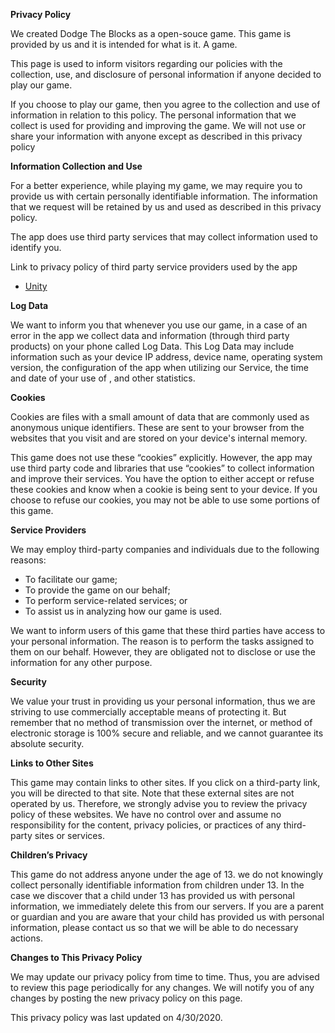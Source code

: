 **Privacy Policy**

We created Dodge The Blocks as a open-souce game. This game is provided by us and it is intended for what is it. A game.

This page is used to inform visitors regarding our policies with the collection, use, and disclosure of personal information if anyone decided to play our game.

If you choose to play our game, then you agree to the collection and use of information in relation to this policy. The personal information that we collect is used for providing and improving the game. We will not use or share your information with anyone except as described in this privacy policy

**Information Collection and Use**

For a better experience, while playing my game, we may require you to provide us with certain personally identifiable information. The information that we request will be retained by us and used as described in this privacy policy.

The app does use third party services that may collect information used to identify you.

Link to privacy policy of third party service providers used by the app

*   [Unity](https://unity3d.com/legal/privacy-policy)

**Log Data**

We want to inform you that whenever you use our game, in a case of an error in the app we collect data and information (through third party products) on your phone called Log Data. This Log Data may include information such as your device IP address, device name, operating system version, the configuration of the app when utilizing our Service, the time and date of your use of , and other statistics.

**Cookies**

Cookies are files with a small amount of data that are commonly used as anonymous unique identifiers. These are sent to your browser from the websites that you visit and are stored on your device's internal memory.

This game does not use these “cookies” explicitly. However, the app may use third party code and libraries that use “cookies” to collect information and improve their services. You have the option to either accept or refuse these cookies and know when a cookie is being sent to your device. If you choose to refuse our cookies, you may not be able to use some portions of this game.

**Service Providers**

We may employ third-party companies and individuals due to the following reasons:

*   To facilitate our game;
*   To provide the game on our behalf;
*   To perform service-related services; or
*   To assist us in analyzing how our game is used.

We want to inform users of this game that these third parties have access to your personal information. The reason is to perform the tasks assigned to them on our behalf. However, they are obligated not to disclose or use the information for any other purpose.

**Security**

We value your trust in providing us your personal information, thus we are striving to use commercially acceptable means of protecting it. But remember that no method of transmission over the internet, or method of electronic storage is 100% secure and reliable, and we cannot guarantee its absolute security.

**Links to Other Sites**

This game may contain links to other sites. If you click on a third-party link, you will be directed to that site. Note that these external sites are not operated by us. Therefore, we strongly advise you to review the privacy policy of these websites. We have no control over and assume no responsibility for the content, privacy policies, or practices of any third-party sites or services.

**Children’s Privacy**

This game do not address anyone under the age of 13. we do not knowingly collect personally identifiable information from children under 13. In the case we discover that a child under 13 has provided us with personal information, we immediately delete this from our servers. If you are a parent or guardian and you are aware that your child has provided us with personal information, please contact us so that we will be able to do necessary actions.

**Changes to This Privacy Policy**

We may update our privacy policy from time to time. Thus, you are advised to review this page periodically for any changes. We will notify you of any changes by posting the new privacy policy on this page.

This privacy policy was last updated on 4/30/2020.
